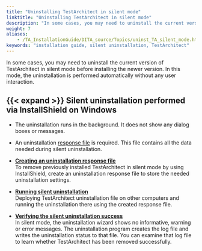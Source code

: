 ```yaml
--- 
title: "Uninstalling TestArchitect in silent mode"
linktitle: "Uninstalling TestArchitect in silent mode"
description: "In some cases, you may need to uninstall the current version of TestArchitect in silent mode before installing the newer version. In this mode, the uninstallation is performed automatically without any user interaction."
weight: 7
aliases: 
    - /TA_InstallationGuide/DITA_source/Topics/uninst_TA_silent_mode.html
keywords: "installation guide, silent uninstallation, TestArchitect"
---
```


In some cases, you may need to uninstall the current version of TestArchitect in silent mode before installing the newer version. In this mode, the uninstallation is performed automatically without any user interaction.

## {{< expand >}} Silent uninstallation performed via InstallShield on Windows

-   The uninstallation runs in the background. It does not show any dialog boxes or messages.
-   An uninstallation [response file](/user-guide/getting-started/uninstalling-testarchitect-in-silent-mode/creating-an-uninstallation-response-file) is required. This file contains all the data needed during silent uninstallation.

-   **[Creating an uninstallation response file](/user-guide/getting-started/uninstalling-testarchitect-in-silent-mode/creating-an-uninstallation-response-file)**  
To remove previously installed TestArchitect in silent mode by using InstallShield, create an uninstallation response file to store the needed uninstallation settings.
-   **[Running silent uninstallation](/user-guide/getting-started/uninstalling-testarchitect-in-silent-mode/running-silent-uninstallation)**  
Deploying TestArchitect uninstallation file on other computers and running the uninstallation there using the created response file.
-   **[Verifying the silent uninstallation success](/user-guide/getting-started/uninstalling-testarchitect-in-silent-mode/verifying-the-silent-uninstallation-success)**  
In silent mode, the uninstallation wizard shows no informative, warning or error messages. The uninstallation program creates the log file and writes the uninstallation status to that file. You can examine that log file to learn whether TestArchitect has been removed successfully.





